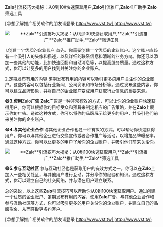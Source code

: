 **Zalo**引流技巧大揭秘：从0到100快速获取用户,**Zalo**引流推广,**Zalo**推广助手,**Zalo**筛选工具

[😍想了解推广相关软件的朋友请登录 http://www.vst.tw](http://www.vst.tw)

 <center><img src="https://vst.tw/MP4/tuiguang/png/7.png" alt="**Zalo**引流技巧大揭秘：从0到100快速获取用户,**Zalo**引流推广,**Zalo**推广助手,**Zalo**筛选工具"></center>

1.创建一个优质的企业账户
首先，你需要创建一个优质的企业账户。这个账户应该有一个吸引人的头像和描述，以及详细的联系信息和清晰的业务方向。你还可以添加一些其他的功能，比如快速回复和自动消息等，以提高服务质量。通过这种方式，你可以让更多的用户找到并关注你的企业账户。

2.定期发布有用的内容
定期发布有用的内容可以吸引更多的用户关注你的企业账户。这些内容可以包括行业新闻、公司资讯和市场分析等。通过发布这些内容，你可以建立品牌形象，并将自己的企业账户变成用户获取行业信息的重要来源。

**😄3.使用**Zalo**广告**
**Zalo**广告是一种非常有效的方式，可以让你的企业账户快速获得用户。你可以根据你的目标受众和预算来制定相应的广告策略，并在**Zalo**上展示你的广告。通过这种方式，你可以将你的品牌展示给更多的用户，并吸引他们前来关注你的企业账户。

**😄4.与其他企业合作**
与其他企业合作也是一种有效的方式，可以帮助你快速获得用户。你可以与其他企业进行交换宣传或者合作推广等活动，以增加品牌曝光率。通过这种方式，你可以让更多的用户了解你的企业账户，并吸引他们前来关注你。

 <center><img src="https://vst.tw/MP4/tuiguang/png/2.png" alt="**Zalo**引流技巧大揭秘：从0到100快速获取用户,**Zalo**引流推广,**Zalo**推广助手,**Zalo**筛选工具"></center>

**😄5.参与互动社区**
参与互动社区也是获取用户的有效方式之一。你可以在**Zalo**上加入一些相关社区，与其他用户进行互动，并分享你的经验和知识。通过这种方式，你可以建立自己的社交网络，并与潜在用户建立联系。

总的来说，以上这些**Zalo**引流技巧可以帮助你从0到100快速获取用户。通过创建一个优质的企业账户、定期发布有用的内容、使用**Zalo**广告、与其他企业合作和参与互动社区等方式，你可以吸引更多的用户关注你的企业账户，并建立自己的品牌形象，从而获取更多的客户。

[😍想了解推广相关软件的朋友请登录 http://www.vst.tw](http://www.vst.tw)



